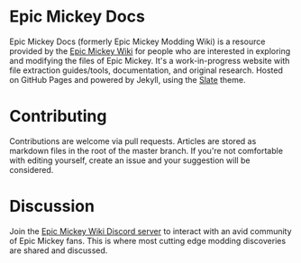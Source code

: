 # Epic Mickey Docs

Epic Mickey Docs (formerly Epic Mickey Modding Wiki) is a resource provided by the [Epic Mickey Wiki](https://epicmickey.wiki) for people who are interested in exploring and modifying the files of Epic Mickey. It's a work-in-progress website with file extraction guides/tools, documentation, and original research. Hosted on GitHub Pages and powered by Jekyll, using the [Slate](https://github.com/pages-themes/slate) theme.

# Contributing

Contributions are welcome via pull requests. Articles are stored as markdown files in the root of the master branch. If you're not comfortable with editing yourself, create an issue and your suggestion will be considered.

# Discussion

Join the [Epic Mickey Wiki Discord server](https://discord.epicmickey.wiki) to interact with an avid community of Epic Mickey fans. This is where most cutting edge modding discoveries are shared and discussed.
